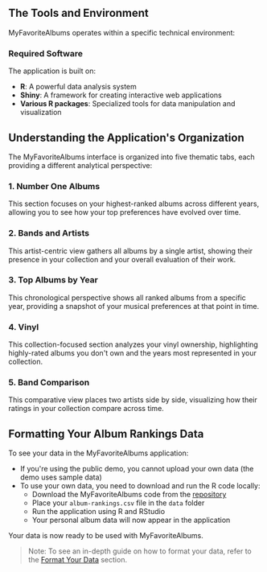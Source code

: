 ## The Tools and Environment

MyFavoriteAlbums operates within a specific technical environment:

### Required Software

The application is built on:

- **R**: A powerful data analysis system
- **Shiny**: A framework for creating interactive web applications
- **Various R packages**: Specialized tools for data manipulation and visualization

## Understanding the Application's Organization

The MyFavoriteAlbums interface is organized into five thematic tabs, each providing a different analytical perspective:

### 1. Number One Albums

This section focuses on your highest-ranked albums across different years, allowing you to see how your top preferences have evolved over time.

### 2. Bands and Artists

This artist-centric view gathers all albums by a single artist, showing their presence in your collection and your overall evaluation of their work.

### 3. Top Albums by Year

This chronological perspective shows all ranked albums from a specific year, providing a snapshot of your musical preferences at that point in time.

### 4. Vinyl

This collection-focused section analyzes your vinyl ownership, highlighting highly-rated albums you don't own and the years most represented in your collection.

### 5. Band Comparison

This comparative view places two artists side by side, visualizing how their ratings in your collection compare across time.

## Formatting Your Album Rankings Data

To see your data in the MyFavoriteAlbums application:

- If you're using the public demo, you cannot upload your own data (the demo uses sample data)
- To use your own data, you need to download and run the R code locally:
  - Download the MyFavoriteAlbums code from the [repository](https://github.com/UW-Example-Student/MyFavoriteAlbums)
  - Place your `album-rankings.csv` file in the `data` folder
  - Run the application using R and RStudio
  - Your personal album data will now appear in the application

Your data is now ready to be used with MyFavoriteAlbums.

> Note: To see an in-depth guide on how to format your data, refer to the [Format Your Data](guides/format-data.md) section.
